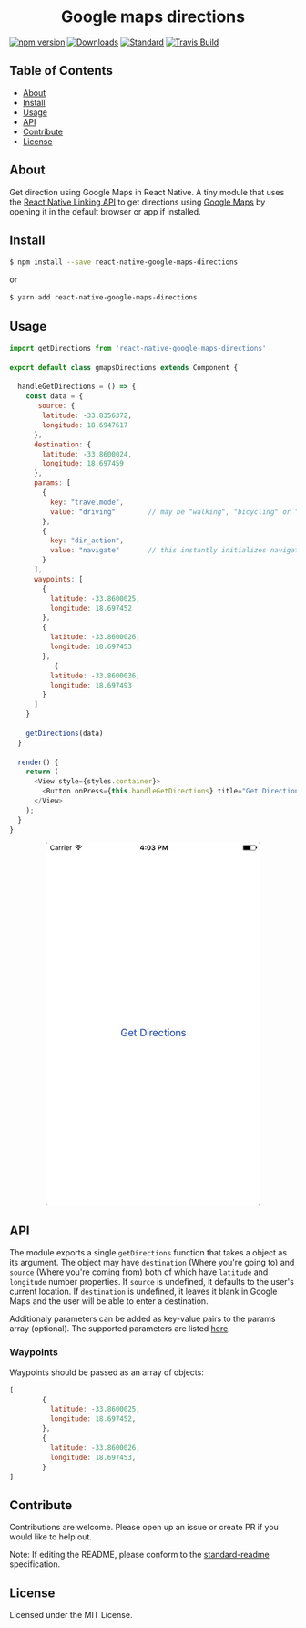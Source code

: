 <h1 align="center">
    Google maps directions
</h1>

[![npm version](https://img.shields.io/npm/v/react-native-google-maps-directions.svg?style=flat-square)](https://npmjs.org/package/react-native-google-maps-directions)
[![Downloads](https://img.shields.io/npm/dm/react-native-google-maps-directions.svg?style=flat-square)](https://npmjs.org/package/react-native-google-maps-directions)
[![Standard](https://img.shields.io/badge/code%20style-standard-brightgreen.svg?style=flat-square)](https://github.com/feross/standard)
[![Travis Build](https://img.shields.io/travis/tiaanduplessis/react-native-google-maps-directions/master.svg?style=flat-square)](https://travis-ci.org/tiaanduplessis/react-native-google-maps-directions)

## Table of Contents

- [About](#about)
- [Install](#install)
- [Usage](#usage)
- [API](#api)
- [Contribute](#Contribute)
- [License](#license)

## About

Get direction using Google Maps in React Native. A tiny module that uses the [React Native Linking API](https://facebook.github.io/react-native/docs/linking.html) to get directions using [Google Maps](https://www.google.com/maps) by opening it in the default browser or app if installed.

## Install

```sh
$ npm install --save react-native-google-maps-directions
```

or

```sh
$ yarn add react-native-google-maps-directions
```

## Usage

```js
import getDirections from 'react-native-google-maps-directions'

export default class gmapsDirections extends Component {

  handleGetDirections = () => {
    const data = {
       source: {
        latitude: -33.8356372,
        longitude: 18.6947617
      },
      destination: {
        latitude: -33.8600024,
        longitude: 18.697459
      },
      params: [
        {
          key: "travelmode",
          value: "driving"        // may be "walking", "bicycling" or "transit" as well
        },
        {
          key: "dir_action",
          value: "navigate"       // this instantly initializes navigation using the given travel mode
        }
      ],
      waypoints: [
        {
          latitude: -33.8600025,
          longitude: 18.697452
        },
        {
          latitude: -33.8600026,
          longitude: 18.697453
        },
           {
          latitude: -33.8600036,
          longitude: 18.697493
        }
      ]
    }

    getDirections(data)
  }

  render() {
    return (
      <View style={styles.container}>
        <Button onPress={this.handleGetDirections} title="Get Directions" />
      </View>
    );
  }
}
```

<div align="center">
  <img src="./media/demo.gif" alt="Demo usage" />
</div>

## API

The module exports a single `getDirections` function that takes a object as its argument. The object may have `destination` (Where you're going to) and `source` (Where you're coming from) both of which have `latitude` and `longitude` number properties. If `source` is undefined, it defaults to the user's current location. If `destination` is undefined, it leaves it blank in Google Maps and the user will be able to enter a destination.

Additionaly parameters can be added as key-value pairs to the params array (optional). The supported parameters are listed [here](https://developers.google.com/maps/documentation/urls/guide#directions-action).

### Waypoints

Waypoints should be passed as an array of objects:

```js
[
        {
          latitude: -33.8600025,
          longitude: 18.697452,
        },
        {
          latitude: -33.8600026,
          longitude: 18.697453,
        }
]
```

## Contribute

Contributions are welcome. Please open up an issue or create PR if you would like to help out.

Note: If editing the README, please conform to the [standard-readme](https://github.com/RichardLitt/standard-readme) specification.

## License

Licensed under the MIT License.
